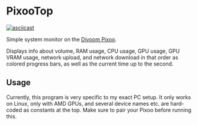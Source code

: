 # PixooTop

[![asciicast](https://asciinema.org/a/uigvDN2fmva4YGchKfhwvwmJY.svg)](https://asciinema.org/a/uigvDN2fmva4YGchKfhwvwmJY)

Simple system monitor on the
[Divoom Pixoo](https://divoom.com/products/divoom-pixoo/).

Displays info about volume, RAM usage, CPU usage, GPU usage, GPU VRAM usage,
network upload, and network download in that order as colored progress bars, as
well as the current time up to the second.

## Usage

Currently, this program is very specific to my exact PC setup. It only works on
Linux, only with AMD GPUs, and several device names etc. are hard-coded as
constants at the top. Make sure to pair your Pixoo before running this.
